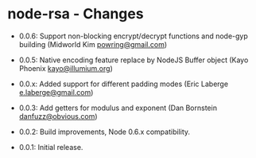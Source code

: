 node-rsa - Changes
==================
 * 0.0.6:
   Support non-blocking encrypt/decrypt functions and node-gyp building (Midworld Kim <powring@gmail.com>)

 * 0.0.5:
   Native encoding feature replace by NodeJS Buffer object (Kayo Phoenix <kayo@illumium.org>)

 * 0.0.x:
   Added support for different padding modes (Eric Laberge <e.laberge@gmail.com>)

 * 0.0.3:
   Add getters for modulus and exponent (Dan Bornstein <danfuzz@obvious.com>)

 * 0.0.2:
   Build improvements, Node 0.6.x compatibility.

 * 0.0.1:
   Initial release.

